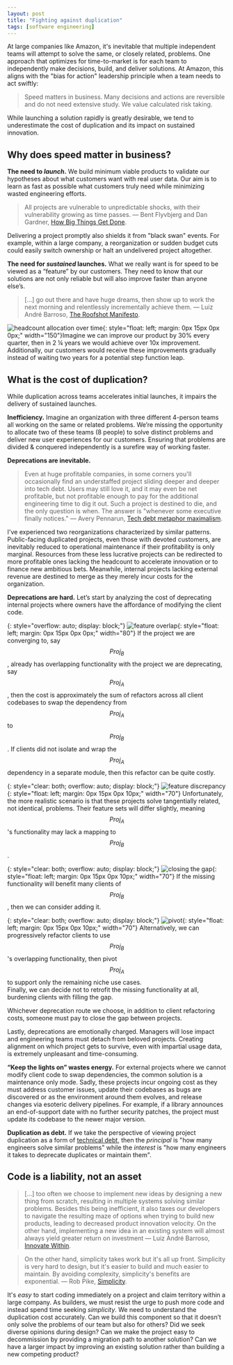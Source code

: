 ```yaml
---
layout: post
title: "Fighting against duplication"
tags: [software engineering]
---
```


At large companies like Amazon, it's inevitable that multiple independent teams will attempt to solve the same, or closely related, problems. One approach that optimizes for time-to-market is for each team to independently make decisions, build, and deliver solutions. At Amazon, this aligns with the "bias for action" leadership principle when a team needs to act swiftly:

> Speed matters in business. Many decisions and actions are reversible and do not need extensive study. We value calculated risk taking.

While launching a solution rapidly is greatly desirable, we tend to underestimate the cost of duplication and its impact on sustained innovation.

## Why does speed matter in business?

**The need to _launch_.** We build minimum viable products to validate our hypotheses about what customers want with real user data. Our aim is to learn as fast as possible what customers truly need while minimizing wasted engineering efforts.

> All projects are vulnerable to unpredictable shocks, with their vulnerability growing as time passes. — Bent Flyvbjerg and Dan Gardner, [How Big Things Get Done](https://www.amazon.com/How-Big-Things-Get-Done/dp/0593239512).

Delivering a project promptly also shields it from "black swan" events. For example, within a large company, a reorganization or sudden budget cuts could easily switch ownership or halt an undelivered project altogether.

**The need for _sustained_ launches.** What we really want is for speed to be viewed as a “feature” by our customers. They need to know that our solutions are not only reliable but will also improve faster than anyone else’s.

> […] go out there and have huge dreams, then show up to work the next morning and relentlessly incrementally achieve them. — Luiz André Barroso, [The Roofshot Manifesto](https://fontoura.org/papers/barroso.pdf).

![headcount allocation over time](/assets/duplication/landings-improvements.png){: style="float: left; margin: 0px 15px 0px 0px;" width="150"}Imagine we can improve our product by 30% every quarter, then in 2 ¼ years we would achieve over 10x improvement. Additionally, our customers would receive these improvements gradually instead of waiting two years for a potential step function leap.

## What is the cost of duplication?

While duplication across teams accelerates initial launches, it impairs the delivery of sustained launches.

**Inefficiency.** Imagine an organization with three different 4-person teams all working on the same or related problems. We’re missing the opportunity to allocate two of these teams (8 people) to solve distinct problems and deliver new user experiences for our customers. Ensuring that problems are divided & conquered independently is a surefire way of working faster.

**Deprecations are inevitable.**

> Even at huge profitable companies, in some corners you'll occasionally find an understaffed project sliding deeper and deeper into tech debt. Users may still love it, and it may even be net profitable, but not profitable enough to pay for the additional engineering time to dig it out. Such a project is destined to die, and the only question is when. The answer is "whenever some executive finally notices." — Avery Pennarun, [Tech debt metaphor maximalism](https://apenwarr.ca/log/20230605).

I've experienced two reorganizations characterized by similar patterns. Public-facing duplicated projects, even those with devoted customers, are inevitably reduced to operational maintenance if their profitability is only marginal. Resources from these less lucrative projects can be redirected to more profitable ones lacking the headcount to accelerate innovation or to finance new ambitious bets. Meanwhile, internal projects lacking external revenue are destined to merge as they merely incur costs for the organization.

**Deprecations are hard.** Let’s start by analyzing the cost of deprecating internal projects where owners have the affordance of modifying the client code.

{: style="overflow: auto; display: block;"}
![feature overlap](/assets/duplication/feature-overlap.png){: style="float: left; margin: 0px 15px 0px 0px;" width="80"} If the project we are converging to, say $$Proj_B$$, already has overlapping functionality with the project we are deprecating, say $$Proj_A$$, then the cost is approximately the sum of refactors across all client codebases to swap the dependency from $$Proj_A$$ to $$Proj_B$$. If clients did not isolate and wrap the $$Proj_A$$ dependency in a separate module, then this refactor can be quite costly.

{: style="clear: both; overflow: auto; display: block;"}
![feature discrepancy](/assets/duplication/feature-discrepancy.png){: style="float: left; margin: 0px 15px 0px 10px;" width="70"} Unfortunately, the more realistic scenario is that these projects solve tangentially related, not identical, problems. Their feature sets will differ slightly, meaning $$Proj_A$$'s functionality may lack a mapping to $$Proj_B$$.

{: style="clear: both; overflow: auto; display: block;"}
![closing the gap](/assets/duplication/adding-missing-features.png){: style="float: left; margin: 0px 15px 0px 10px;" width="70"} If the missing functionality will benefit many clients of $$Proj_B$$, then we can consider adding it.

{: style="clear: both; overflow: auto; display: block;"}
![pivot](/assets/duplication/pivot-proj.png){: style="float: left; margin: 0px 15px 0px 10px;" width="70"} Alternatively, we can progressively refactor clients to use $$Proj_B$$'s overlapping functionality, then pivot $$Proj_A$$ to support only the remaining niche use cases.  
Finally, we can decide not to retrofit the missing functionality at all, burdening clients with filling the gap.

Whichever deprecation route we choose, in addition to client refactoring costs, someone must pay to close the gap between projects.

Lastly, deprecations are emotionally charged. Managers will lose impact and engineering teams must detach from beloved projects. Creating alignment on which project gets to survive, even with impartial usage data, is extremely unpleasant and time-consuming.

**“Keep the lights on” wastes energy.** For external projects where we cannot modify client code to swap dependencies, the common solution is a maintenance only mode. Sadly, these projects incur ongoing cost as they must address customer issues, update their codebases as bugs are discovered or as the environment around them evolves, and release changes via esoteric delivery pipelines. For example, if a library announces an end-of-support date with no further security patches, the project must update its codebase to the newer major version.

**Duplication as debt.** If we take the perspective of viewing project duplication as a form of [technical debt](https://efekarakus.com/2020/04/11/technical-debt.html), then the _principal_ is "how many engineers solve similar problems" while the _interest_ is "how many engineers it takes to deprecate duplicates or maintain them".

## Code is a liability, not an asset

> […] too often we choose to implement new ideas by designing a new thing from scratch, resulting in multiple systems solving similar problems. Besides this being inefficient, it also taxes our developers to navigate the resulting maze of options when trying to build new products, leading to decreased product innovation velocity. On the other hand, implementing a new idea in an existing system will almost always yield greater return on investment — Luiz André Barroso, [Innovate Within](https://fontoura.org/papers/barroso.pdf).

> On the other hand, simplicity takes work but it's all up front. Simplicity is very hard to design, but it's easier to build and much easier to maintain. By avoiding complexity, simplicity's benefits are exponential. — Rob Pike, [Simplicity](https://commandcenter.blogspot.com/2023/12/simplicity.html).

It's _easy_ to start coding immediately on a project and claim territory within a large company. As builders, we must resist the urge to push more code and instead spend time seeking _simplicity_. We need to understand the duplication cost accurately. Can we build this component so that it doesn’t only solve the problems of our team but also for others? Did we seek diverse opinions during design? Can we make the project easy to decommission by providing a migration path to another solution? Can we have a larger impact by improving an existing solution rather than building a new competing product?
